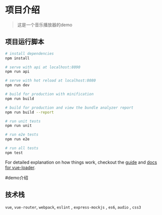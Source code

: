 # 项目介绍

> 这是一个音乐播放器的demo

## 项目运行脚本

``` bash
# install dependencies
npm install

# serve with api at localhost:8090
npm run api

# serve with hot reload at localhost:8080
npm run dev

# build for production with minification
npm run build

# build for production and view the bundle analyzer report
npm run build --report

# run unit tests
npm run unit

# run e2e tests
npm run e2e

# run all tests
npm test
```

For detailed explanation on how things work, checkout the [guide](http://vuejs-templates.github.io/webpack/) and [docs for vue-loader](http://vuejs.github.io/vue-loader).

#demo介绍
## 技术栈
`vue`, `vue-router`, `webpack`, `eslint` , `express-mockjs` , `es6`, `audio` , `css3`
